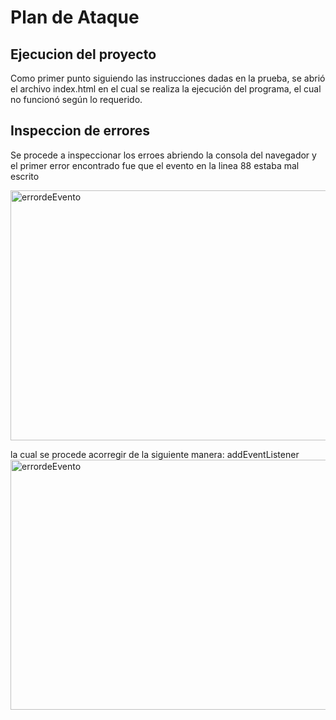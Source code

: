 # Plan de Ataque
## Ejecucion del proyecto
Como primer punto siguiendo las instrucciones dadas en la prueba, se abrió el archivo index.html en el cual se realiza la ejecución del programa, el cual no funcionó según lo requerido.
## Inspeccion de errores
Se procede a inspeccionar los erroes abriendo la consola del navegador  y el primer error encontrado fue que el evento  en la linea 88 estaba mal escrito
<div>
 <img src="https://postimg.cc/vDVxmDtC" alt="errordeEvento" width="600" height="400"/>
</div>

la cual se procede acorregir de la siguiente manera: addEventListener
<img src="https://postimg.cc/xq15cv4q" alt="errordeEvento" width="600" height="400"/>

